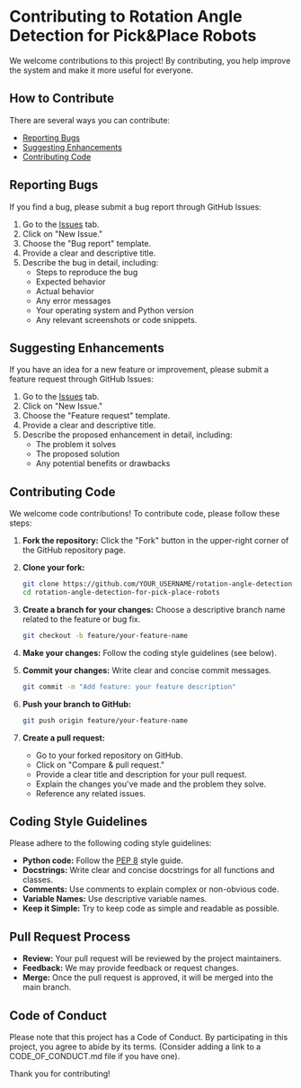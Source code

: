 # Contributing to Rotation Angle Detection for Pick&Place Robots

We welcome contributions to this project! By contributing, you help improve the system and make it more useful for everyone.

## How to Contribute

There are several ways you can contribute:

*   [Reporting Bugs](#reporting-bugs)
*   [Suggesting Enhancements](#suggesting-enhancements)
*   [Contributing Code](#contributing-code)

## Reporting Bugs

If you find a bug, please submit a bug report through GitHub Issues:

1.  Go to the [Issues](https://github.com/SasiriChathurika/rotation-angle-detection-for-pick-place-robots/issues) tab.
2.  Click on "New Issue."
3.  Choose the "Bug report" template.
4.  Provide a clear and descriptive title.
5.  Describe the bug in detail, including:
    *   Steps to reproduce the bug
    *   Expected behavior
    *   Actual behavior
    *   Any error messages
    *   Your operating system and Python version
    *   Any relevant screenshots or code snippets.

## Suggesting Enhancements

If you have an idea for a new feature or improvement, please submit a feature request through GitHub Issues:

1.  Go to the [Issues](https://github.com/SasiriChathurika/rotation-angle-detection-for-pick-place-robots/issues) tab.
2.  Click on "New Issue."
3.  Choose the "Feature request" template.
4.  Provide a clear and descriptive title.
5.  Describe the proposed enhancement in detail, including:
    *   The problem it solves
    *   The proposed solution
    *   Any potential benefits or drawbacks

## Contributing Code

We welcome code contributions! To contribute code, please follow these steps:

1.  **Fork the repository:** Click the "Fork" button in the upper-right corner of the GitHub repository page.

2.  **Clone your fork:**

    ```bash
    git clone https://github.com/YOUR_USERNAME/rotation-angle-detection-for-pick-place-robots.git
    cd rotation-angle-detection-for-pick-place-robots
    ```

3.  **Create a branch for your changes:** Choose a descriptive branch name related to the feature or bug fix.

    ```bash
    git checkout -b feature/your-feature-name
    ```

4.  **Make your changes:** Follow the coding style guidelines (see below).

5.  **Commit your changes:** Write clear and concise commit messages.

    ```bash
    git commit -m "Add feature: your feature description"
    ```

6.  **Push your branch to GitHub:**

    ```bash
    git push origin feature/your-feature-name
    ```

7.  **Create a pull request:**
    *   Go to your forked repository on GitHub.
    *   Click on "Compare & pull request."
    *   Provide a clear title and description for your pull request.
    *   Explain the changes you've made and the problem they solve.
    *   Reference any related issues.

## Coding Style Guidelines

Please adhere to the following coding style guidelines:

*   **Python code:** Follow the [PEP 8](https://www.python.org/dev/peps/pep-0008/) style guide.
*   **Docstrings:** Write clear and concise docstrings for all functions and classes.
*   **Comments:** Use comments to explain complex or non-obvious code.
*   **Variable Names:** Use descriptive variable names.
*   **Keep it Simple:** Try to keep code as simple and readable as possible.

## Pull Request Process

*   **Review:** Your pull request will be reviewed by the project maintainers.
*   **Feedback:** We may provide feedback or request changes.
*   **Merge:** Once the pull request is approved, it will be merged into the main branch.

## Code of Conduct

Please note that this project has a Code of Conduct. By participating in this project, you agree to abide by its terms. (Consider adding a link to a CODE_OF_CONDUCT.md file if you have one).

Thank you for contributing!
